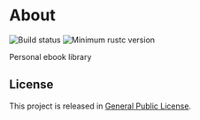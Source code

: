 
# About
![Build status](https://github.com/PengzuLibrary/pengzu/actions/workflows/rust.yml/badge.svg)
![Minimum rustc version](https://img.shields.io/badge/rustc-1.52+-yellow.svg)

Personal ebook library

## License
This project is released in [General Public License](LICENSE).
